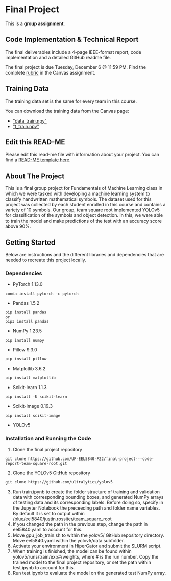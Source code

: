 # Final Project

This is a **group assignment**.

## Code Implementation & Technical Report

The final deliverables include a 4-page IEEE-format report, code implementation and a detailed GitHub readme file.

The final project is due Tuesday, December 6 @ 11:59 PM. Find the complete [rubric](https://ufl.instructure.com/courses/455013/assignments/5244219) in the Canvas assignment.

## Training Data

The training data set is the same for every team in this course.

You can download the training data from the Canvas page:

* ["data_train.npy"](https://ufl.instructure.com/files/72247539/download?download_frd=1)
* ["t_train.npy"](https://ufl.instructure.com/files/72245951/download?download_frd=1)

## Edit this READ-ME

Please edit this read-me file with information about your project. You can find a [READ-ME template here](https://github.com/catiaspsilva/README-template).

## About The Project

This is a final group project for Fundamentals of Machine Learning class in which we were tasked with developing a machine learning system to classify handwritten mathematical symbols. The dataset used for this project was collected by each student enrolled in this course and contains a variety of 10 symbols. Our group, team square root implemented YOLOv5 for classification of the symbols and object detection. In this, we were able to train the model and make predictions of the test with an accuracy score above 90%. 

## Getting Started
Below are instructions and the different libraries and dependencies that are needed to recreate this project locally. 


### Dependencies

- PyTorch 1.13.0

```
conda install pytorch -c pytorch
```

- Pandas 1.5.2
```
pip install pandas 
or
pip3 install pandas
```
- NumPy 1.23.5
```
pip install numpy
```
- Pillow 9.3.0
```
pip install pillow
```
- Matplotlib 3.6.2
```
pip install matplotlib
```
- Scikit-learn 1.1.3
```
pip install -U scikit-learn
```
- Scikit-image 0.19.3
```
pip install scikit-image
```

- YOLOv5

### Installation and Running the Code
1. Clone the final project repository
```
git clone https://github.com/UF-EEL5840-F22/final-project---code-report-team-square-root.git
```
2. Clone the YOLOv5 GitHub repository
```
git clone https://github.com/ultralytics/yolov5
```
3. Run train.ipynb to create the folder structure of training and validation data with corresponding bounding boxes, and generated NumPy arrays of testing data and its corresponding labels. Before doing so, specify in the Jupyter Notebook the preceeding path and folder name variables. By default it is set to output within /blue/eel5840/justin.rossiter/team_square_root
4. If you changed the path in the previous step, change the path in eel5840.yaml to account for this.
5. Move gpu_job_train.sh to within the yolov5/ GitHub repository directory. Move eel5840.yaml within the yolov5/data subfolder.
6. Activate your environment in HiperGator and submit the SLURM script.
7. When training is finished, the model can be found within yolov5/runs/train/exp#/weights, where # is the run number. Copy the trained model to the final project repository, or set the path within test.ipynb to account for this.
8. Run test.ipynb to evaluate the model on the generated test NumPy array.

